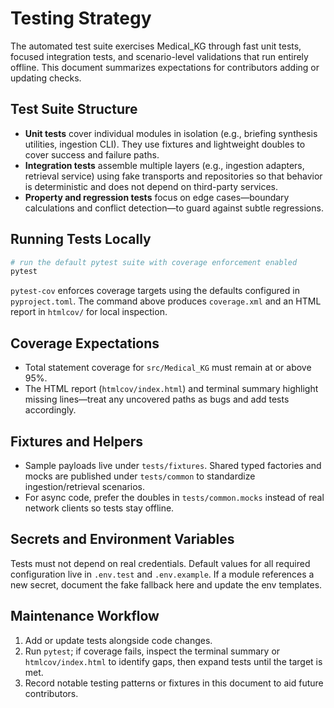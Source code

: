 # Testing Strategy

The automated test suite exercises Medical_KG through fast unit tests, focused
integration tests, and scenario-level validations that run entirely offline.
This document summarizes expectations for contributors adding or updating
checks.

## Test Suite Structure

- **Unit tests** cover individual modules in isolation (e.g., briefing
  synthesis utilities, ingestion CLI). They use fixtures and lightweight
  doubles to cover success and failure paths.
- **Integration tests** assemble multiple layers (e.g., ingestion adapters,
  retrieval service) using fake transports and repositories so that behavior is
  deterministic and does not depend on third-party services.
- **Property and regression tests** focus on edge cases—boundary calculations
  and conflict detection—to guard against subtle regressions.

## Running Tests Locally

```bash
# run the default pytest suite with coverage enforcement enabled
pytest
```

`pytest-cov` enforces coverage targets using the defaults configured in
`pyproject.toml`. The command above produces `coverage.xml` and an HTML report in
`htmlcov/` for local inspection.

## Coverage Expectations

- Total statement coverage for `src/Medical_KG` must remain at or above 95%.
- The HTML report (`htmlcov/index.html`) and terminal summary highlight missing
  lines—treat any uncovered paths as bugs and add tests accordingly.

## Fixtures and Helpers

- Sample payloads live under `tests/fixtures`. Shared typed factories and mocks
  are published under `tests/common` to standardize ingestion/retrieval
  scenarios.
- For async code, prefer the doubles in `tests/common.mocks` instead of real
  network clients so tests stay offline.

## Secrets and Environment Variables

Tests must not depend on real credentials. Default values for all required
configuration live in `.env.test` and `.env.example`. If a module references a
new secret, document the fake fallback here and update the env templates.

## Maintenance Workflow

1. Add or update tests alongside code changes.
2. Run `pytest`; if coverage fails, inspect the terminal summary or
   `htmlcov/index.html` to identify gaps, then expand tests until the target is
   met.
3. Record notable testing patterns or fixtures in this document to aid future
   contributors.
